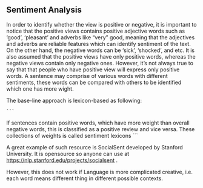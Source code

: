 ## Sentiment Analysis


In order to identify whether the view is positive or negative, it is important to notice that the positive views contains positive adjective words such as ‘good’, ‘pleasant’  and adverbs like “very” good, meaning that the adjectives and adverbs are reliable features which can identify sentiment of the text. On the other hand, the negative words can be ‘sick’, ‘shocked’, and etc. It is also assumed that the positive views have only positive words, whereas the negative views contain only negative ones. However, it’s not always true to say that that people who have positive view will express only positive words. A sentence may comprise of various words with different sentiments, these words can be compared with others to be identified which one has more wight.

The base-line approach is lexicon-based as following:

    ```
 If sentences contain positive words, which have more weight than overall negative words, this is classified as a positive review and vice versa. These collections of weights is called sentiment lexicons
    ```


A great example of such resource is  SocialSent developed by Stanford University. It is opensource so anyone can use at  https://nlp.stanford.edu/projects/socialsent .

However, this does not work if Language is more complicated creative, i.e. each word means different thing in different possible contexts.